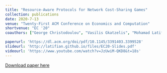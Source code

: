 ```yaml
---
title: "Resource-Aware Protocols for Network Cost-Sharing Games"
collection: publications
date: 2020-7-13
venue: "Twenty-First ACM Conference on Economics and Computation"
shortvenue: "EC '20"
coauthors: ["George Christodoulou", "Vasilis Gkatzelis", "Mohamad Latifian", "Alkmini Sgouritsa"]

paperurl: 'https://dl.acm.org/doi/pdf/10.1145/3391403.3399528'
slideurl: 'http://latifian.github.io/files/EC20-Slides.pdf'
videourl: 'https://www.youtube.com/watch?v=JzUwiM-QKD8&t=18s'
---
```


[Download paper here](https://dl.acm.org/doi/pdf/10.1145/3391403.3399528)
